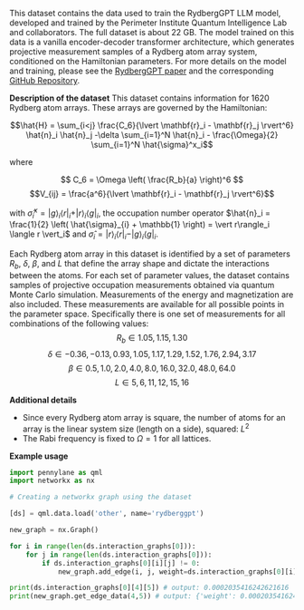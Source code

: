 This dataset contains the data used to train the RydbergGPT LLM model,
developed and trained by the Perimeter Institute Quantum Intelligence Lab and
collaborators. The full dataset is about 22 GB.
The model trained on this data is a vanilla encoder-decoder transformer architecture, which
generates projective measurement samples of a Rydberg atom array system,
conditioned on the Hamiltonian parameters. For more details on the model and training, please see the [RydbergGPT paper](https://arxiv.org/abs/2405.21052) and the corresponding [GitHub Repository](https://github.com/PIQuIL/RydbergGPT).

**Description of the dataset**
This dataset contains information for 1620 Rydberg atom arrays. These arrays
are governed by the Hamiltonian:

$$\hat{H} = \sum_{i<j} \frac{C_6}{\lvert \mathbf{r}_i - \mathbf{r}_j \rvert^6} \hat{n}_i \hat{n}_j -\delta \sum_{i=1}^N \hat{n}_i - \frac{\Omega}{2} \sum_{i=1}^N \hat{\sigma}^x_i$$

where

$$ C_6 = \Omega \left( \frac{R_b}{a} \right)^6 $$
$$V_{ij} =  \frac{a^6}{\lvert \mathbf{r}_i - \mathbf{r}_j \rvert^6}$$

with $\hat{\sigma}^{x}_{i} = \vert g \rangle_i \langle r\vert_i + \vert r \rangle_i \langle g\vert_i$, the occupation number operator $\hat{n}_i = \frac{1}{2} \left( \hat{\sigma}_{i} + \mathbb{1} \right) =  \vert r\rangle_i \langle r \vert_i$ and $\hat{\sigma}_{i} = \vert r \rangle_i \langle r \vert_i - \vert g \rangle_i \langle g \vert_i$.

Each Rydberg atom array in this dataset is identified by a set of parameters $R_b$, $\delta$, $\beta$, and $L$ that define the array shape and dictate the interactions between the atoms. For each set of parameter values, the dataset contains samples of projective occupation measurements obtained via quantum Monte Carlo simulation. Measurements of the energy and magnetization are also included. These measurements are available for all possible points in the parameter space. Specifically there is one set of measurements for all combinations of the following values:
$$R_b \in {1.05, 1.15, 1.30}$$
$$\delta \in {-0.36, -0.13, 0.93, 1.05, 1.17, 1.29, 1.52, 1.76, 2.94, 3.17}$$
$$\beta \in {0.5, 1.0, 2.0, 4.0, 8.0, 16.0, 32.0, 48.0, 64.0}$$
$$L \in {5, 6, 11, 12, 15, 16}$$

**Additional details**

- Since every Rydberg atom array is square, the number of atoms for an array is the linear system size (length on a side), squared: $L^2$
- The Rabi frequency is fixed to $\Omega=1$ for all lattices.

**Example usage**

```python
import pennylane as qml
import networkx as nx

# Creating a networkx graph using the dataset

[ds] = qml.data.load('other', name='rydberggpt')

new_graph = nx.Graph()

for i in range(len(ds.interaction_graphs[0])):
    for j in range(len(ds.interaction_graphs[0])):
        if ds.interaction_graphs[0][i][j] != 0: 
            new_graph.add_edge(i, j, weight=ds.interaction_graphs[0][i][j])

print(ds.interaction_graphs[0][4][5]) # output: 0.0002035416242621616
print(new_graph.get_edge_data(4,5)) # output: {'weight': 0.0002035416242621616}
```